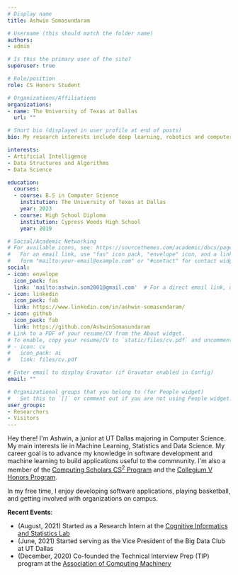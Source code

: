 ```yaml
---
# Display name
title: Ashwin Somasundaram

# Username (this should match the folder name)
authors:
- admin

# Is this the primary user of the site?
superuser: true

# Role/position
role: CS Honors Student

# Organizations/Affiliations
organizations:
- name: The University of Texas at Dallas
  url: ""

# Short bio (displayed in user profile at end of posts)
bio: My research interests include deep learning, robotics and computer vision.

interests:
- Artificial Intelligence
- Data Structures and Algorithms
- Data Science

education:
  courses:
  - course: B.S in Computer Science
    institution: The University of Texas at Dallas
    year: 2023
  - course: High School Diploma
    institution: Cypress Woods High School
    year: 2019

# Social/Academic Networking
# For available icons, see: https://sourcethemes.com/academic/docs/page-builder/#icons
#   For an email link, use "fas" icon pack, "envelope" icon, and a link in the
#   form "mailto:your-email@example.com" or "#contact" for contact widget.
social:
- icon: envelope
  icon_pack: fas
  link: 'mailto:ashwin.som2001@gmail.com'  # For a direct email link, use "mailto:test@example.org".
- icon: linkedin
  icon_pack: fab
  link: https://www.linkedin.com/in/ashwin-somasundaram/
- icon: github
  icon_pack: fab
  link: https://github.com/AshwinSomasundaram
# Link to a PDF of your resume/CV from the About widget.
# To enable, copy your resume/CV to `static/files/cv.pdf` and uncomment the lines below.
# - icon: cv
#   icon_pack: ai
#   link: files/cv.pdf

# Enter email to display Gravatar (if Gravatar enabled in Config)
email: ""

# Organizational groups that you belong to (for People widget)
#   Set this to `[]` or comment out if you are not using People widget.
user_groups:
- Researchers
- Visitors
---
```


Hey there! I'm Ashwin, a junior at UT Dallas majoring in Computer Science. My main interests lie in Machine Learning, Statistics and Data Science. My career goal is to advance my knowledge in software development and machine learning to build applications useful to the commnunity. I'm also a member of the [Computing Scholars CS<sup>2</sup> Program](https://cs.utdallas.edu/computingscholars/) and the [Collegium V Honors Program](https://honors.utdallas.edu/cv). 

In my free time, I enjoy developing software applications, playing basketball, and getting involved with organizations on campus. 

**Recent Events**:
* (August, 2021) Started as a Research Intern at the [Cognitive Informatics and Statistics Lab](https://labs.utdallas.edu/coinslab/)
* (June, 2021) Started serving as the Vice President of the Big Data Club at UT Dallas
* (December, 2020) Co-founded the Technical Interview Prep (TIP) program at the [Association of Computing Machinery](https://www.acmutd.co)
